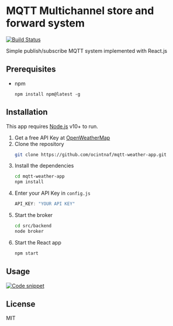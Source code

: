 # MQTT Multichannel store and forward system 

[![Build Status](https://img.shields.io/badge/build-passing-brightgreen)](https://travis-ci.org/joemccann/dillinger)

Simple publish/subscribe MQTT system implemented with React.js 

## Prerequisites
- npm
    ```
    npm install npm@latest -g
    ```

## Installation

This app requires [Node.js](https://nodejs.org/) v10+ to run.
1) Get a free API Key at [OpenWeatherMap](https://openweathermap.org/api) 
2) Clone the repository
    ```sh
    git clone https://github.com/ocintnaf/mqtt-weather-app.git
    ```
3) Install the dependencies
    ```sh
    cd mqtt-weather-app
    npm install
    ```
4) Enter your API Key in `config.js`
    ```javascript
    API_KEY: "YOUR API KEY"
    ```
5) Start the broker 
    ```sh
    cd src/backend
    node broker
    ```
6) Start the React app
    ```sh
    npm start
    ```
    
## Usage
[![Code snippet](https://i.postimg.cc/qvM5RDxZ/Screenshot-2021-10-08-at-16-15-49.png)](https://postimg.cc/ZC2cscgr)

## License

MIT
